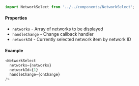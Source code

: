```js
import NetworkSelect from '../../components/NetworkSelect';
```

#### Properties
* `networks` - Array of networks to be displayed
* `handleChange` - Change callback handler
* `networkId` - Currently selected network item by network ID

#### Example
```js
<NetworkSelect
  networks={networks}
  networkId={1}
  handleChange={onChange}
/>
```